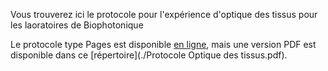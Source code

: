 Vous trouverez ici le protocole pour l'expérience d'optique des tissus pour les laoratoires de Biophotonique

Le protocole type Pages est disponible [en ligne](https://www.icloud.com/pages/0miVCwoP7Env0XXr1jozEUHjQ#Protocole_Optique_des_tissus), mais une version PDF est disponible dans ce [répertoire](./Protocole Optique des tissus.pdf).

